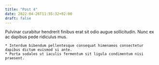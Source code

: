 ```yaml
---
title: "Post 4"
date: 2022-04-26T11:55:32+02:00
draft: false
---
```


Pulvinar curabitur hendrerit finibus erat sit odio augue sollicitudin. Nunc ex ac dapibus pede ridiculus mus. 

    * Interdum bibendum pellentesque consequat himenaeos consectetur dapibus dictum euismod si ante. 
    * Porta sodales ut iaculis fermentum sit ligula condimentum nisi praesent.